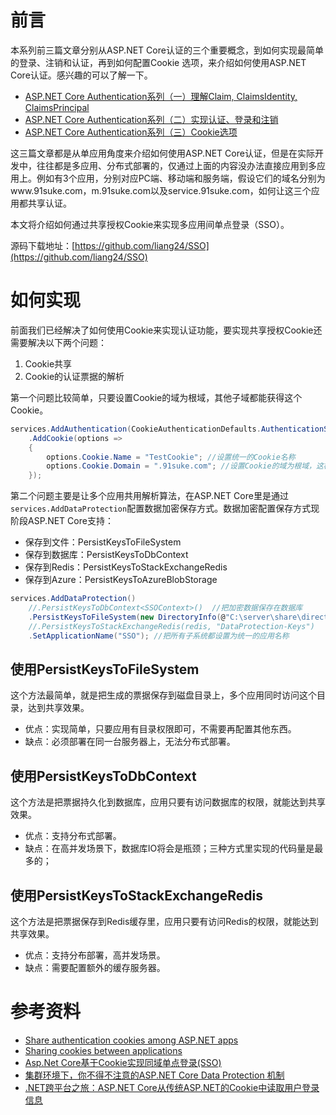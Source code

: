 前言
===

本系列前三篇文章分别从ASP\.NET Core认证的三个重要概念，到如何实现最简单的登录、注销和认证，再到如何配置Cookie 选项，来介绍如何使用ASP\.NET Core认证。感兴趣的可以了解一下。

- [ASP.NET Core Authentication系列（一）理解Claim, ClaimsIdentity, ClaimsPrincipal](https://www.cnblogs.com/liang24/p/13910368.html)
- [ASP.NET Core Authentication系列（二）实现认证、登录和注销](https://www.cnblogs.com/liang24/p/13912695.html)
- [ASP.NET Core Authentication系列（三）Cookie选项](https://www.cnblogs.com/liang24/p/13919397.html)

这三篇文章都是从单应用角度来介绍如何使用ASP\.NET Core认证，但是在实际开发中，往往都是多应用、分布式部署的，仅通过上面的内容没办法直接应用到多应用上。例如有3个应用，分别对应PC端、移动端和服务端，假设它们的域名分别为www.91suke.com，m.91suke.com以及service.91suke.com，如何让这三个应用都共享认证。

本文将介绍如何通过共享授权Cookie来实现多应用间单点登录（SSO）。

源码下载地址：[https://github.com/liang24/SSO](https://github.com/liang24/SSO)

如何实现
===

前面我们已经解决了如何使用Cookie来实现认证功能，要实现共享授权Cookie还需要解决以下两个问题：

1. Cookie共享
2. Cookie的认证票据的解析

第一个问题比较简单，只要设置Cookie的域为根域，其他子域都能获得这个Cookie。

```csharp
services.AddAuthentication(CookieAuthenticationDefaults.AuthenticationScheme)
    .AddCookie(options =>
    {
        options.Cookie.Name = "TestCookie"; //设置统一的Cookie名称
        options.Cookie.Domain = ".91suke.com"; //设置Cookie的域为根域，这样所有子域都可以发现这个Cookie
    });
```

第二个问题主要是让多个应用共用解析算法，在ASP\.NET Core里是通过`services.AddDataProtection`配置数据加密保存方式。数据加密配置保存方式现阶段ASP\.NET  Core支持：

- 保存到文件：PersistKeysToFileSystem
- 保存到数据库：PersistKeysToDbContext<Context>
- 保存到Redis：PersistKeysToStackExchangeRedis
- 保存到Azure：PersistKeysToAzureBlobStorage

```csharp
services.AddDataProtection()
    //.PersistKeysToDbContext<SSOContext>()  //把加密数据保存在数据库
    .PersistKeysToFileSystem(new DirectoryInfo(@"C:\server\share\directory\"))  //把加密信息保存大文件夹
    //.PersistKeysToStackExchangeRedis(redis, "DataProtection-Keys")
    .SetApplicationName("SSO"); //把所有子系统都设置为统一的应用名称
```

使用PersistKeysToFileSystem
---

这个方法最简单，就是把生成的票据保存到磁盘目录上，多个应用同时访问这个目录，达到共享效果。

- 优点：实现简单，只要应用有目录权限即可，不需要再配置其他东西。
- 缺点：必须部署在同一台服务器上，无法分布式部署。

使用PersistKeysToDbContext
---

这个方法是把票据持久化到数据库，应用只要有访问数据库的权限，就能达到共享效果。

- 优点：支持分布式部署。
- 缺点：在高并发场景下，数据库IO将会是瓶颈；三种方式里实现的代码量是最多的；

使用PersistKeysToStackExchangeRedis
---

这个方法是把票据保存到Redis缓存里，应用只要有访问Redis的权限，就能达到共享效果。

- 优点：支持分布部署，高并发场景。
- 缺点：需要配置额外的缓存服务器。

参考资料
===

- [Share authentication cookies among ASP.NET apps](https://docs.microsoft.com/en-us/aspnet/core/security/cookie-sharing?view=aspnetcore-3.1)
- [Sharing cookies between applications](https://jakeydocs.readthedocs.io/en/latest/security/data-protection/compatibility/cookie-sharing.html)
- [Asp.Net Core基于Cookie实现同域单点登录(SSO)](https://www.cnblogs.com/liuju150/p/10114778.html)
- [集群环境下，你不得不注意的ASP.NET Core Data Protection 机制](https://www.cnblogs.com/sheng-jie/p/11653196.html)
- [.NET跨平台之旅：ASP.NET Core从传统ASP.NET的Cookie中读取用户登录信息](https://www.cnblogs.com/cmt/p/5940796.html)